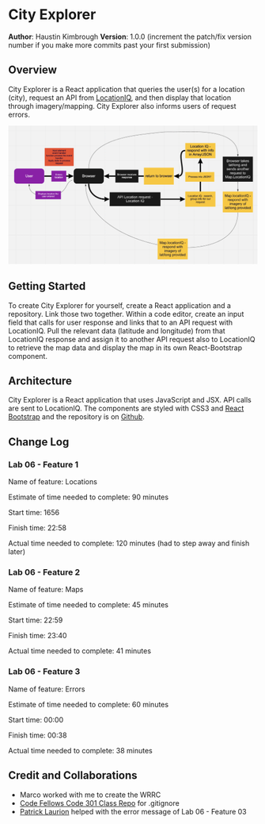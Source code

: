 # City Explorer

**Author**: Haustin Kimbrough
**Version**: 1.0.0 (increment the patch/fix version number if you make more commits past your first submission)

## Overview
<!-- Provide a high level overview of what this application is and why you are building it, beyond the fact that it's an assignment for this class. (i.e. What's your problem domain?) -->

City Explorer is a React application that queries the user(s) for a location (city), request an API from [LocationIQ](https://locationiq.com/), and then display that location through imagery/mapping. City Explorer also informs users of request errors.

![WRRC](./src/img/wrrc.png)

## Getting Started
<!-- What are the steps that a user must take in order to build this app on their own machine and get it running? -->
To create City Explorer for yourself, create a React application and a repository. Link those two together. Within a code editor, create an input field that calls for user response and links that to an API request with LocationIQ. Pull the relevant data (latitude and longitude) from that LocationIQ response and assign it to another API request also to LocationIQ to retrieve the map data and display the map in its own React-Bootstrap component.

## Architecture
<!-- Provide a detailed description of the application design. What technologies (languages, libraries, etc) you're using, and any other relevant design information. -->
 City Explorer is a React application that uses JavaScript and JSX. API calls are sent to LocationIQ. The components are styled with CSS3 and [React Bootstrap](https://react-bootstrap.github.io/) and the repository is on [Github](https://github.com/hkimbrough22/city-explorer).

## Change Log

<!-- Use this area to document the iterative changes made to your application as each feature is successfully implemented. Use time stamps. Here's an example:

01-01-2001 4:59pm - Application now has a fully-functional express server, with a GET route for the location resource. -->

### Lab 06 - Feature 1

Name of feature: Locations

Estimate of time needed to complete: 90 minutes

Start time: 1656

Finish time: 22:58

Actual time needed to complete: 120 minutes (had to step away and finish later)

### Lab 06 - Feature 2

Name of feature: Maps

Estimate of time needed to complete: 45 minutes

Start time: 22:59

Finish time: 23:40

Actual time needed to complete: 41 minutes

### Lab 06 - Feature 3

Name of feature: Errors

Estimate of time needed to complete: 60 minutes

Start time: 00:00

Finish time: 00:38

Actual time needed to complete: 38 minutes

## Credit and Collaborations
<!-- Give credit (and a link) to other people or resources that helped you build this application. -->
- Marco worked with me to create the WRRC
- [Code Fellows Code 301 Class Repo](https://github.com/codefellows/seattle-code-301d77) for .gitignore
- [Patrick Laurion](https://github.com/plaurion1989) helped with the error message of Lab 06 - Feature 03
